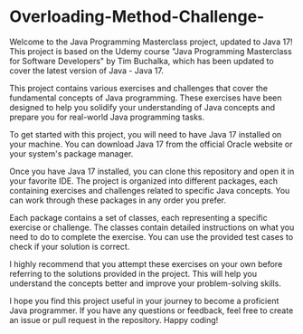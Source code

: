 # Overloading-Method-Challenge-
Welcome to the Java Programming Masterclass project, updated to Java 17! This project is based on the Udemy course "Java Programming Masterclass for Software Developers" by Tim Buchalka, which has been updated to cover the latest version of Java - Java 17.

This project contains various exercises and challenges that cover the fundamental concepts of Java programming. These exercises have been designed to help you solidify your understanding of Java concepts and prepare you for real-world Java programming tasks.

To get started with this project, you will need to have Java 17 installed on your machine. You can download Java 17 from the official Oracle website or your system's package manager.

Once you have Java 17 installed, you can clone this repository and open it in your favorite IDE. The project is organized into different packages, each containing exercises and challenges related to specific Java concepts. You can work through these packages in any order you prefer.

Each package contains a set of classes, each representing a specific exercise or challenge. The classes contain detailed instructions on what you need to do to complete the exercise. You can use the provided test cases to check if your solution is correct.

I highly recommend that you attempt these exercises on your own before referring to the solutions provided in the project. This will help you understand the concepts better and improve your problem-solving skills.

I hope you find this project useful in your journey to become a proficient Java programmer. If you have any questions or feedback, feel free to create an issue or pull request in the repository. Happy coding!

